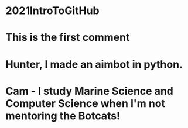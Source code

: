 # 2021IntroToGitHub
# This is the first comment
# Hunter, I made an aimbot in python.
# Cam - I study Marine Science and Computer Science when I'm not mentoring the Botcats!

